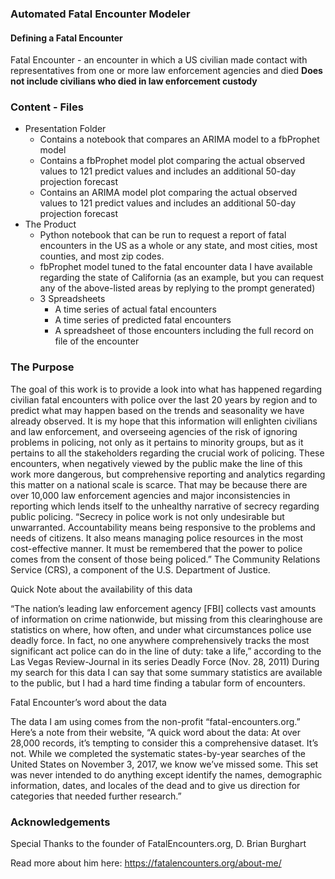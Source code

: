 ### Automated Fatal Encounter Modeler

#### Defining a Fatal Encounter

Fatal Encounter - an encounter in which a US civilian made contact with representatives from one or more law enforcement agencies and died <b> Does not include civilians who died in law enforcement custody </b>

### Content - Files
* Presentation Folder
    * Contains a notebook that compares an ARIMA model to a fbProphet model
    * Contains a fbProphet model plot comparing the actual observed values to 121 predict values and includes an additional 50-day projection forecast
    * Contains an ARIMA model plot comparing the actual observed values to 121 predict values and includes an additional 50-day projection forecast
* The Product
    * Python notebook that can be run to request a report of fatal encounters in the US as a whole or any state, and most cities, most counties, and most zip codes.
    * fbProphet model tuned to the fatal encounter data I have available regarding the state of California (as an example, but you can request any of the above-listed areas by replying to the prompt generated)
    * 3 Spreadsheets
        * A time series of actual fatal encounters
        * A time series of predicted fatal encounters
        * A spreadsheet of those encounters including the full record on file of the encounter

### The Purpose

The goal of this work is to provide a look into what has happened regarding civilian fatal encounters with police over the last 20 years by region and to predict what may happen based on the trends and seasonality we have already observed. It is my hope that this information will enlighten civilians and law enforcement, and overseeing agencies of the risk of ignoring problems in policing, not only as it pertains to minority groups, but as it pertains to all the stakeholders regarding the crucial work of policing. These encounters, when negatively viewed by the public make the line of this work more dangerous, but comprehensive reporting and analytics regarding this matter on a national scale is scarce. That may be because there are over 10,000 law enforcement agencies and major inconsistencies in reporting which lends itself to the unhealthy narrative of secrecy regarding public policing. “Secrecy in police work is not only undesirable but unwarranted. Accountability means being responsive to the problems and needs of citizens. It also means managing police resources in the most cost-effective manner. It must be remembered that the power to police comes from the consent of those being policed.” The Community Relations Service (CRS), a component of the U.S. Department of Justice.

Quick Note about the availability of this data 

“The nation’s leading law enforcement agency [FBI] collects vast amounts of information on crime nationwide, but missing from this clearinghouse are statistics on where, how often, and under what circumstances police use deadly force. In fact, no one anywhere comprehensively tracks the most significant act police can do in the line of duty: take a life,” according to the Las Vegas Review-Journal in its series Deadly Force (Nov. 28, 2011) During my search for this data I can say that some summary statistics are available to the public, but I had a hard time finding a tabular form of encounters. 

Fatal Encounter’s word about the data

The data I am using comes from the non-profit “fatal-encounters.org.” Here’s a note from their website, “A quick word about the data: At over 28,000 records, it’s tempting to consider this a comprehensive dataset. It’s not. While we completed the systematic states-by-year searches of the United States on November 3, 2017, we know we’ve missed some. This set was never intended to do anything except identify the names, demographic information, dates, and locales of the dead and to give us direction for categories that needed further research.” 

### Acknowledgements
Special Thanks to the founder of FatalEncounters.org, D. Brian Burghart 

Read more about him here: https://fatalencounters.org/about-me/
